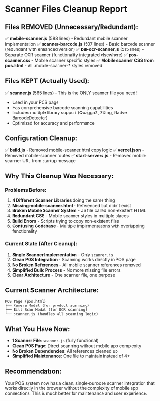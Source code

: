 # Scanner Files Cleanup Report

## Files REMOVED (Unnecessary/Redundant):
✅ **mobile-scanner.js** (588 lines) - Redundant mobile scanner implementation
✅ **scanner-barcode.js** (507 lines) - Basic barcode scanner (redundant with enhanced version)
✅ **bill-ocr-scanner.js** (515 lines) - Separate OCR scanner (functionality integrated elsewhere)
✅ **pos-scanner.css** - Mobile scanner specific styles
✅ **Mobile scanner CSS from pos.html** - All .mobile-scanner-* styles removed

## Files KEPT (Actually Used):
✅ **scanner.js** (565 lines) - This is the ONLY scanner file you need!
   - Used in your POS page
   - Has comprehensive barcode scanning capabilities
   - Includes multiple library support (Quagga2, ZXing, Native BarcodeDetector)
   - Optimized for accuracy and performance

## Configuration Cleanup:
✅ **build.js** - Removed mobile-scanner.html copy logic
✅ **vercel.json** - Removed mobile-scanner routes
✅ **start-servers.js** - Removed mobile scanner URL from startup message

## Why This Cleanup Was Necessary:

### Problems Before:
1. **4 Different Scanner Libraries** doing the same thing
2. **Missing mobile-scanner.html** - Referenced but didn't exist
3. **Broken Mobile Scanner System** - JS file called non-existent HTML
4. **Redundant CSS** - Mobile scanner styles in multiple places
5. **Build Errors** - Scripts trying to copy non-existent files
6. **Confusing Codebase** - Multiple implementations with overlapping functionality

### Current State (After Cleanup):
1. **Single Scanner Implementation** - Only `scanner.js`
2. **Clean POS Integration** - Scanning works directly in POS page
3. **No Broken References** - All mobile scanner references removed
4. **Simplified Build Process** - No more missing file errors
5. **Clear Architecture** - One scanner file, one purpose

## Current Scanner Architecture:

```
POS Page (pos.html)
├── Camera Modal (for product scanning)
├── Bill Scan Modal (for OCR scanning)
└── scanner.js (handles all scanning logic)
```

## What You Have Now:
- **1 Scanner File**: `scanner.js` (fully functional)
- **Clean POS Page**: Direct scanning without mobile app complexity
- **No Broken Dependencies**: All references cleaned up
- **Simplified Maintenance**: One file to maintain instead of 4+

## Recommendation:
Your POS system now has a clean, single-purpose scanner integration that works directly in the browser without the complexity of mobile app connections. This is much better for maintenance and user experience.
